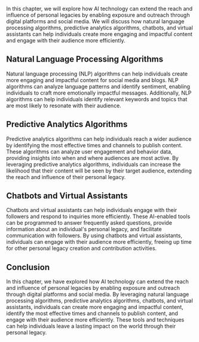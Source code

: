 
In this chapter, we will explore how AI technology can extend the reach and influence of personal legacies by enabling exposure and outreach through digital platforms and social media. We will discuss how natural language processing algorithms, predictive analytics algorithms, chatbots, and virtual assistants can help individuals create more engaging and impactful content and engage with their audience more efficiently.

Natural Language Processing Algorithms
--------------------------------------

Natural language processing (NLP) algorithms can help individuals create more engaging and impactful content for social media and blogs. NLP algorithms can analyze language patterns and identify sentiment, enabling individuals to craft more emotionally impactful messages. Additionally, NLP algorithms can help individuals identify relevant keywords and topics that are most likely to resonate with their audience.

Predictive Analytics Algorithms
-------------------------------

Predictive analytics algorithms can help individuals reach a wider audience by identifying the most effective times and channels to publish content. These algorithms can analyze user engagement and behavior data, providing insights into when and where audiences are most active. By leveraging predictive analytics algorithms, individuals can increase the likelihood that their content will be seen by their target audience, extending the reach and influence of their personal legacy.

Chatbots and Virtual Assistants
-------------------------------

Chatbots and virtual assistants can help individuals engage with their followers and respond to inquiries more efficiently. These AI-enabled tools can be programmed to answer frequently asked questions, provide information about an individual's personal legacy, and facilitate communication with followers. By using chatbots and virtual assistants, individuals can engage with their audience more efficiently, freeing up time for other personal legacy creation and contribution activities.

Conclusion
----------

In this chapter, we have explored how AI technology can extend the reach and influence of personal legacies by enabling exposure and outreach through digital platforms and social media. By leveraging natural language processing algorithms, predictive analytics algorithms, chatbots, and virtual assistants, individuals can create more engaging and impactful content, identify the most effective times and channels to publish content, and engage with their audience more efficiently. These tools and techniques can help individuals leave a lasting impact on the world through their personal legacy.
